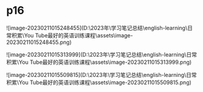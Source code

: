 # p16

![image-20230211015248455](D:\2023年\学习笔记总结\english-learning\日常积累\You Tube最好的英语训练课程\assets\image-20230211015248455.png)

![image-20230211015313999](D:\2023年\学习笔记总结\english-learning\日常积累\You Tube最好的英语训练课程\assets\image-20230211015313999.png)

![image-20230211015509815](D:\2023年\学习笔记总结\english-learning\日常积累\You Tube最好的英语训练课程\assets\image-20230211015509815.png)

